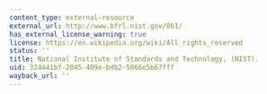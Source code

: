 ```yaml
---
content_type: external-resource
external_url: http://www.bfrl.nist.gov/861/
has_external_license_warning: true
license: https://en.wikipedia.org/wiki/All_rights_reserved
status: ''
title: National Institute of Standards and Technology, (NIST).
uid: 324441bf-2045-409e-bdb2-5066e5b67fff
wayback_url: ''
---
```

